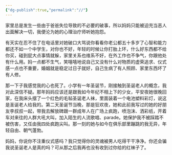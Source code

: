 ```yaml
---
{"dg-publish":true,"permalink":"//"}
---
```



家里总是发生一些由于爸爸失位导致的不必要的破事，所以妈妈只能被迫充当恶人出面解决一切，我便沦为她的心理治疗师听她抱怨。

有天实在忍不住了在电话里对她破口大骂说你看看你老公都五十多岁了心智和能力都还不如一个中学生，对你也不好，年轻的时候让你打胎上环，什么好东西都不给你买，碰到屁大点事情就躲，家里关系也维系不好，在外工作也不争气，你跟他处有什么用。妈一点都不生气，笑嘻嘻地说自己又没有什么对物质的虚荣追求、仪式感一点也不重要，婚姻就是稳定过日子就好，自己生病了有人照顾、家里东西坏了有人修。

那一下子我感觉我的心也死了。小学有一年圣诞节，刚接触到圣诞老人的概念，我对此深信不疑。那年妈妈应该还是跟我如今年纪不相上下的少女，平安夜她很晚回家，在我床头摆了一个红色的毛毡圣诞老人袜，里面装着一个电池塑料彩灯，说这是圣诞老人给我的。第二天圣诞节当晚，那是狂欢夜，她和此前我写过的她的好朋友李叔叔一起，带我去解放碑跟一群成年人在广场上疯跑，喷泡沫、洒彩纸，开着车对来往的人群大吼大叫，加入陌生的人流歌唱、parade。她保护我不被踩踏不被伤害，又任由我四处疯跑尖叫。那一刻的她与如今在俱乐部里蹦跳的我无异，年轻自由、朝气蓬勃。

妈妈，你说你不注重仪式感吗？我只觉得你的灵魂被男人吃得干干净净。你还会骗我说圣诞老人是真的吗？可从那之后我再也没有收到过你给的红袜子了。
